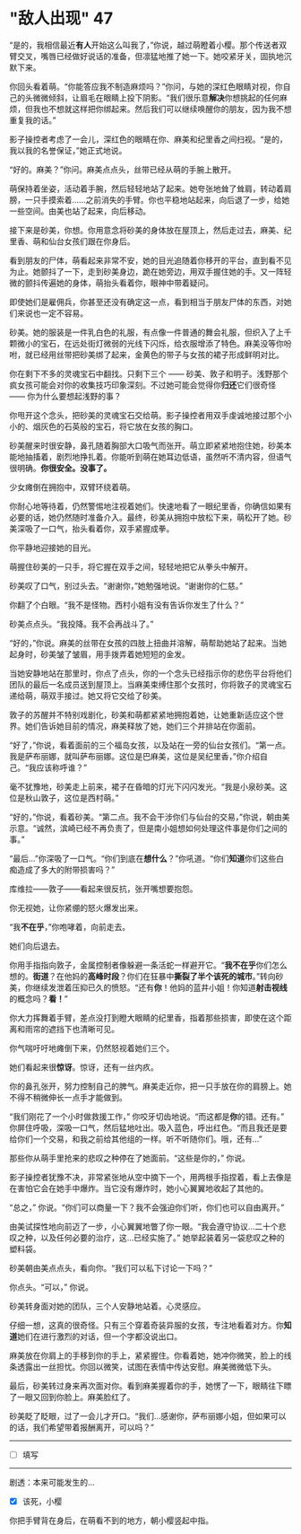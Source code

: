# "敌人出现" 47

“是的，我相信最近**有人**开始这么叫我了，”你说，越过萌瞪着小樱。那个传送者双臂交叉，嘴唇已经做好说话的准备，但凛猛地推了她一下。她咬紧牙关，固执地沉默下来。

你回头看着萌。“你能答应我不制造麻烦吗？”你问，与她的深红色眼睛对视，你自己的头微微倾斜，让眉毛在眼睛上投下阴影。“我们很乐意**解决**你想挑起的任何麻烦，但我也不想就这样把你绑起来。然后我们可以继续唤醒你的朋友，因为我不想重复我的话。”

影子操控者考虑了一会儿，深红色的眼睛在你、麻美和纪里香之间扫视。“是的，我以我的名誉保证，”她正式地说。

“好的。麻美？”你问。麻美点点头，丝带已经从萌的手腕上散开。

萌保持着坐姿，活动着手腕，然后轻轻地站了起来。她夸张地耸了耸肩，转动着肩膀，一只手摸索着......之前消失的手臂。你也平稳地站起来，向后退了一步，给她一些空间。由美也站了起来，向后移动。

接下来是砂美，你想。你用意念将砂美的身体放在屋顶上，然后走过去，麻美、纪里香、萌和仙台女孩们跟在你身后。

看到朋友的尸体，萌看起来非常不安，她的目光追随着你移开的平台，直到看不见为止。她颤抖了一下，走到砂美身边，跪在她旁边，用双手握住她的手。又一阵轻微的颤抖传遍她的身体，萌抬头看着你，眼神中带着疑问。

即使她们是雇佣兵，你甚至还没有确定这一点，看到相当于朋友尸体的东西，对她们来说也一定不容易。

砂美。她的服装是一件乳白色的礼服，有点像一件普通的舞会礼服，但织入了上千颗微小的宝石，在远处街灯微弱的光线下闪烁，给衣服增添了特色。麻美没等你吩咐，就已经用丝带把砂美绑了起来，金黄色的带子与女孩的裙子形成鲜明对比。

你在剩下不多的灵魂宝石中翻找。只剩下三个 —— 砂美、敦子和明子。浅野那个疯女孩可能会对你的收集技巧印象深刻。不过她可能会觉得你**归还**它们很奇怪 —— 你为什么要想起浅野的事？

你甩开这个念头，把砂美的灵魂宝石交给萌。影子操控者用双手虔诚地接过那个小小的、烟灰色的石英般的宝石，将它放在女孩的胸口。

砂美醒来时很安静，鼻孔随着胸部大口吸气而张开。萌立即紧紧地抱住她，砂美本能地抽搐着，剧烈地挣扎着。你能听到萌在她耳边低语，虽然听不清内容，但语气很明确。**你很安全。没事了。**

少女瘫倒在拥抱中，双臂环绕着萌。

你耐心地等待着，仍然警惕地注视着她们。快速地看了一眼纪里香，你确信如果有必要的话，她仍然随时准备介入。最终，砂美从拥抱中放松下来，萌松开了她。砂美深吸了一口气，抬头看着你，双手紧握成拳。

你平静地迎接她的目光。

萌握住砂美的一只手，将它握在双手之间，轻轻地把它从拳头中解开。

砂美叹了口气，别过头去。“谢谢你，”她勉强地说。“谢谢你的仁慈。”

你翻了个白眼。“我不是怪物。西村小姐有没有告诉你发生了什么？”

砂美点点头。“我投降。我不会再战斗了。”

“好的，”你说。麻美的丝带在女孩的四肢上扭曲并溶解，萌帮助她站了起来。当她起身时，砂美皱了皱眉，用手拨弄着她短短的金发。

当她安静地站在那里时，你点了点头，你的一个念头已经指示你的悲伤平台将他们团队的最后一名成员送到屋顶上。当麻美束缚住那个女孩时，你将敦子的灵魂宝石递给萌，萌双手接过。她又将它交给了砂美。

敦子的苏醒并不特别戏剧化，砂美和萌都紧紧地拥抱着她，让她重新适应这个世界。她们告诉她目前的情况，麻美释放了她，她们三个并排站在你面前。

“好了，”你说，看着面前的三个福岛女孩，以及站在一旁的仙台女孩们。“第一点。我是萨布丽娜，就叫萨布丽娜。这位是巴麻美，这位是吴纪里香，”你介绍自己。“我应该称呼谁？”

毫不犹豫地，砂美走上前来，裙子在昏暗的灯光下闪闪发光。“我是小泉砂美。这位是秋山敦子，这位是西村萌。”

“好的，”你说，看着砂美。“第二点。我不会干涉你们与仙台的交易，”你说，朝由美示意。“诚然，滨崎已经不再负责了，但是南小姐想如何处理这件事是你们之间的事。”

“最后...”你深吸了一口气。“你们到底在**想什么**？”你吼道。“你们**知道**你们这些白痴造成了多大的附带损害吗？”

库维拉——敦子——看起来很反抗，张开嘴想要抱怨。

你无视她，让你紧绷的怒火爆发出来。

“我**不在乎**，”你咆哮着，向前走去。

她们向后退去。

你用手指指向敦子，金属控制者像躲避一条活蛇一样避开它。“**我不在乎**你们怎么想的。**街道**？在他妈的**高峰时段**？你们在狂暴中**撕裂了半个该死的城市**。”转向砂美，你继续发泄着压抑已久的愤怒。“还有**你**！他妈的蓝井小姐！你知道**射击视线**的概念吗？**看！**”

你大力挥舞着手臂，差点没打到瞪大眼睛的纪里香，指着那些损害，即使在这个距离和雨帘的遮挡下也清晰可见。

你气喘吁吁地瘫倒下来，仍然怒视着她们三个。

她们看起来很**惊讶**。惊讶，还有一丝内疚。

你的鼻孔张开，努力控制自己的脾气。麻美走近你，把一只手放在你的肩膀上。她不得不稍微伸长一点手才能做到。

“我们刚花了一个小时做救援工作，” 你咬牙切齿地说。“而这都是**你**的错。还有。” 你屏住呼吸，深吸一口气，然后猛地吐出。吸入蓝色，呼出红色。“而且我还是要给你们一个交易，和我之前给其他组的一样。听不听随你们。哦，还有...”

那些你从萌手里抢来的悲叹之种停在了她面前。“这些是你的，” 你说。

影子操控者犹豫不决，非常紧张地从空中摘下一个，用两根手指捏着，看上去像是在害怕它会在她手中爆炸。当它没有爆炸时，她小心翼翼地收起了其他的。

“总之，” 你说。“你们可以商量一下？我不会强迫你们听，你们也可以自由离开。”

由美试探性地向前迈了一步，小心翼翼地瞥了你一眼。“我会遵守协议...二十个悲叹之种，以及任何必要的治疗，这...已经实施了。” 她举起装着另一袋悲叹之种的塑料袋。

砂美朝由美点点头，看向你。“我们可以私下讨论一下吗？”

你点头。“可以，” 你说。

砂美转身面对她的团队，三个人安静地站着。心灵感应。

仔细一想，这真的很奇怪。只有三个穿着奇装异服的女孩，专注地看着对方。你**知道**她们在进行激烈的对话，但一个字都没说出口。

麻美放在你肩上的手移到你的手上，紧紧握住。你看着她，她冲你微笑，脸上的线条透露出一丝担忧。你回以微笑，试图在表情中传达安慰。麻美微微低下头。

最后，砂美转过身来再次面对你。看到麻美握着你的手，她愣了一下，眼睛往下瞟了一眼又回到你脸上。麻美脸红了。

砂美眨了眨眼，过了一会儿才开口。“我们...感谢你，萨布丽娜小姐，但如果可以的话，我们希望带着报酬离开，可以吗？”

---

- [ ] 填写

---

剧透：本来可能发生的...

- [x] 该死，小樱

你把手臂背在身后，在萌看不到的地方，朝小樱竖起中指。
